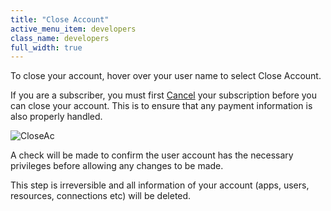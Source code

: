 ```yaml
---
title: "Close Account"
active_menu_item: developers
class_name: developers
full_width: true
---
```



To close your account, hover over your user name to select Close Account.

If you are a subscriber, you must first [Cancel](cancel_subscription.htm) your subscription before you can close your account. This is to ensure that any payment information is also properly handled.

![CloseAc](/img/docs/closeac.png)

A check will be made to confirm the user account has the necessary privileges before allowing any changes to be made.

This step is irreversible and all information of your account (apps, users, resources, connections etc) will be deleted.

